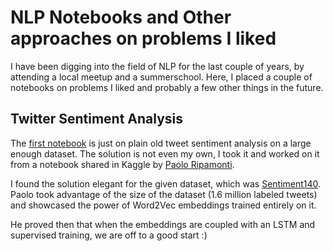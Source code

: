 # NLP Notebooks and Other approaches on problems I liked


I have been digging into the field of NLP for the last couple of years, by attending a local meetup and a summerschool. Here, I placed a couple of notebooks on problems I liked and probably a few other things in the future.


## Twitter Sentiment Analysis

The [first notebook](./Twitter_sentiment_analysis.ipynb) is just on plain old tweet sentiment analysis on a large enough dataset. The solution is not even my own, I took it and worked on it from a notebook shared in Kaggle by [Paolo Ripamonti](https://twitter.com/ripamonti93). 

I found the solution elegant for the given dataset, which was [Sentiment140](https://www.kaggle.com/kazanova/sentiment140). Paolo took advantage of the size of the dataset (1.6 million labeled tweets) and showcased the power of Word2Vec embeddings trained entirely on it. 

He proved then that when the embeddings are coupled with an LSTM and supervised training, we are off to a good start :)


## 
